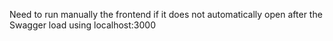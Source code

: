 Need to run manually the frontend if it does not automatically open after the Swagger load using localhost:3000
